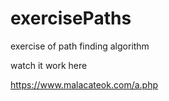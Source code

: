 # exercisePaths

exercise of path finding algorithm

watch it work here

https://www.malacateok.com/a.php
